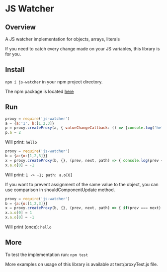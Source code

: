 # JS Watcher

## Overview

A JS watcher implementation for objects, arrays, literals

If you need to catch every change made on your JS variables, this
library is for you. 

## Install

`npm i js-watcher` in your npm project directory.

The npm package is located [here](https://www.npmjs.com/package/js-watcher)

## Run

```javascript
proxy = require('js-watcher')
a = {a:'1', b:[1,2,3]}
p = proxy.createProxy(a, { valueChangeCallback: () => {console.log('hello')} })
p.a = 2
``` 

Will print: 
`hello
`

```javascript
proxy = require('js-watcher')
b = {a:{o:[1,2,3]}}
x = proxy.createProxy(b, {}, (prev, next, path) => { console.log(prev + ' -> ' + next + '; path: ' + path)})
x.a.o[0] = -1
``` 

Will print:
`
1 -> -1; path: a.o[0]
`

If you want to prevent assignment of the same value to the object,
you can use comparison in shouldComponentUpdate method.

```javascript
proxy = require('js-watcher')
b = {a:{o:[1,2,3]}}
x = proxy.createProxy(b, {}, (prev, next, path) => { if(prev === next) return false; console.log('hello') })
x.a.o[0] = 1
x.a.o[0] = -1
``` 

Will print (once):
`hello`

## More

To test the implementation run: `npm test`

More examples on usage of this library is available at test/proxyTest.js file.

